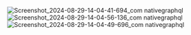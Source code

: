 ![Screenshot_2024-08-29-14-04-41-694_com nativegraphql](https://github.com/user-attachments/assets/afbf8f54-a65c-475a-8e2f-9bdb59e10acd)
![Screenshot_2024-08-29-14-04-56-136_com nativegraphql](https://github.com/user-attachments/assets/fe8569a5-df47-45e4-bd4d-53f0053d4dd2)
![Screenshot_2024-08-29-14-04-49-696_com nativegraphql](https://github.com/user-attachments/assets/00cb8ab8-1290-4133-82e0-1df9b725415f)
